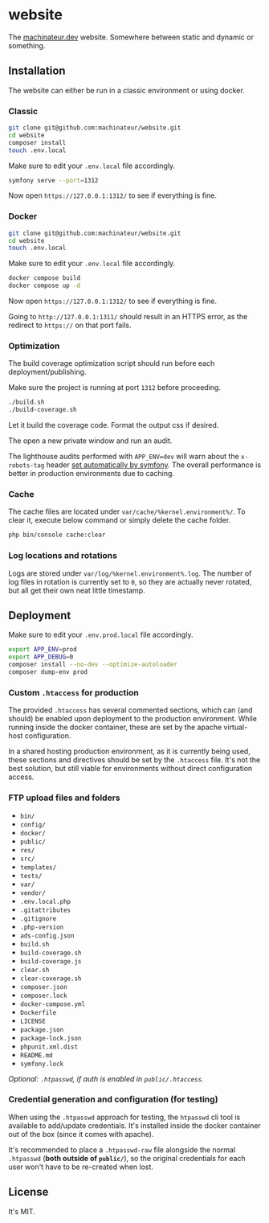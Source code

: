 # website

The [machinateur.dev](https://machinateur.dev/) website. Somewhere between static and dynamic or something.

## Installation

The website can either be run in a classic environment or using docker.

### Classic

```bash
git clone git@github.com:machinateur/website.git
cd website
composer install
touch .env.local
```

Make sure to edit your `.env.local` file accordingly.

```bash
symfony serve --port=1312
```

Now open `https://127.0.0.1:1312/` to see if everything is fine.

### Docker

```bash
git clone git@github.com:machinateur/website.git
cd website
touch .env.local
```

Make sure to edit your `.env.local` file accordingly.

```bash
docker compose build
docker compose up -d
```

Now open `https://127.0.0.1:1312/` to see if everything is fine.

Going to `http://127.0.0.1:1311/` should result in an HTTPS error, as the redirect to `https://` on that port fails.

### Optimization

The build coverage optimization script should run before each deployment/publishing.

Make sure the project is running at port `1312` before proceeding.

```bash
./build.sh
./build-coverage.sh
```

Let it build the coverage code. Format the output css if desired.

The open a new private window and run an audit.

The lighthouse audits performed with `APP_ENV=dev` will warn about the `x-robots-tag` header
[set automatically by symfony](https://symfony.com/doc/current/reference/configuration/framework.html#disallow-search-engine-index).
The overall performance is better in production environments due to caching.

### Cache

The cache files are located under `var/cache/%kernel.environment%/`. To clear it, execute below command or simply delete
 the cache folder.

```bash
php bin/console cache:clear
```

### Log locations and rotations

Logs are stored under `var/log/%kernel.environment%.log`. The number of log files in rotation is currently set to `0`,
 so they are actually never rotated, but all get their own neat little timestamp.

## Deployment

Make sure to edit your `.env.prod.local` file accordingly.

```bash
export APP_ENV=prod
export APP_DEBUG=0
composer install --no-dev --optimize-autoloader
composer dump-env prod
```

### Custom `.htaccess` for production

The provided `.htaccess` has several commented sections, which can (and should) be enabled upon deployment to the
 production environment. While running inside the docker container, these are set by the apache virtual-host
 configuration.

In a shared hosting production environment, as it is currently being used, these sections and directives should be set
 by the `.htaccess` file. It's not the best solution, but still viable for environments without direct configuration
 access.

### FTP upload files and folders

- `bin/`
- `config/`
- `docker/`
- `public/`
- `res/`
- `src/`
- `templates/`
- `tests/`
- `var/`
- `vendor/`
- `.env.local.php`
- `.gitattributes`
- `.gitignore`
- `.php-version`
- `ads-config.json`
- `build.sh`
- `build-coverage.sh`
- `build-coverage.js`
- `clear.sh`
- `clear-coverage.sh`
- `composer.json`
- `composer.lock`
- `docker-compose.yml`
- `Dockerfile`
- `LICENSE`
- `package.json`
- `package-lock.json`
- `phpunit.xml.dist`
- `README.md`
- `symfony.lock`

*Optional: `.htpasswd`, if auth is enabled in `public/.htaccess`.*

### Credential generation and configuration (for testing)

When using the `.htpasswd` approach for testing, the `htpasswd` cli tool is available to add/update credentials. It's
 installed inside the docker container out of the box (since it comes with apache).

It's recommended to place a `.htpasswd-raw` file alongside the normal `.htpasswd` (**both outside of `public/`**), so
 the original credentials for each user won't have to be re-created when lost.

## License

It's MIT.
